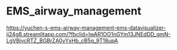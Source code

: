 # EMS_airway_management
https://yuchen-s-ems-airway-management-ems-datavisualizer-ij24g8.streamlitapp.com/?fbclid=IwAR1OO1nGYm13JNEdDD_gmN-LgVBjvcRTZ_BGBrZA0vYxHb_cB5q_9T18upA
